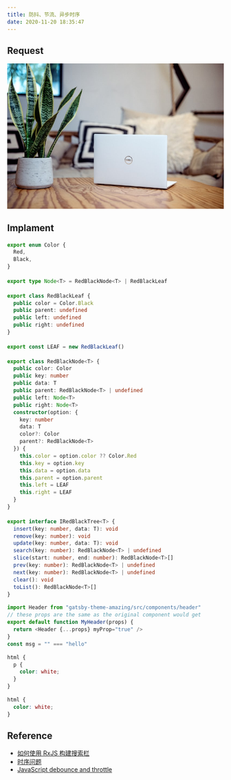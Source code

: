 ```yaml
---
title: 防抖、节流、异步时序
date: 2020-11-20 18:35:47
---
```


## Request

![Alt text here](./photo-159.jpeg)

## Implament

```typescript
export enum Color {
  Red,
  Black,
}

export type Node<T> = RedBlackNode<T> | RedBlackLeaf

export class RedBlackLeaf {
  public color = Color.Black
  public parent: undefined
  public left: undefined
  public right: undefined
}

export const LEAF = new RedBlackLeaf()

export class RedBlackNode<T> {
  public color: Color
  public key: number
  public data: T
  public parent: RedBlackNode<T> | undefined
  public left: Node<T>
  public right: Node<T>
  constructor(option: {
    key: number
    data: T
    color?: Color
    parent?: RedBlackNode<T>
  }) {
    this.color = option.color ?? Color.Red
    this.key = option.key
    this.data = option.data
    this.parent = option.parent
    this.left = LEAF
    this.right = LEAF
  }
}

export interface IRedBlackTree<T> {
  insert(key: number, data: T): void
  remove(key: number): void
  update(key: number, data: T): void
  search(key: number): RedBlackNode<T> | undefined
  slice(start: number, end: number): RedBlackNode<T>[]
  prev(key: number): RedBlackNode<T> | undefined
  next(key: number): RedBlackNode<T> | undefined
  clear(): void
  toList(): RedBlackNode<T>[]
}
```

```javascript
import Header from "gatsby-theme-amazing/src/components/header"
// these props are the same as the original component would get
export default function MyHeader(props) {
  return <Header {...props} myProp="true" />
}
const msg = "" === "hello"
```

```scss
html {
  p {
    color: white;
  }
}
```

```css
html {
  color: white;
}
```

## Reference

- [如何使用 RxJS 构建搜索栏](https://www.howtoing.com/how-to-build-a-search-bar-with-rxjs)
- [时序问题](https://segmentfault.com/a/1190000019473988)
- [JavaScript debounce and throttle](https://www.cnblogs.com/nanchen/p/7922959.html)
